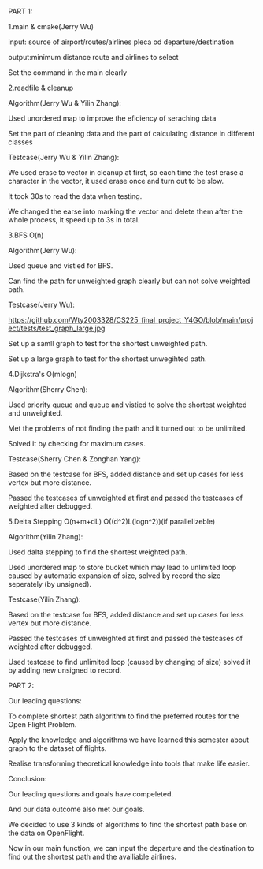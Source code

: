 PART 1:

1.main & cmake(Jerry Wu)

input: source of airport/routes/airlines pleca od departure/destination

output:minimum distance route and airlines to select

Set the command in the main clearly 


2.readfile & cleanup

Algorithm(Jerry Wu & Yilin Zhang):

Used unordered map to improve the eficiency of seraching data 

Set the part of cleaning data and the part of calculating distance in different classes

Testcase(Jerry Wu & Yilin Zhang):

We used erase to vector in cleanup at first, so each time the test erase a character in the vector, it used erase once and turn out to be slow.

It took 30s to read the data when testing.

We changed the earse into marking the vector and delete them after the whole process, it speed up to 3s in total.


3.BFS O(n)

Algorithm(Jerry Wu):

Used queue and vistied for BFS.

Can find the path for unweighted graph clearly but can not solve weighted path.

Testcase(Jerry Wu):

https://github.com/Wty2003328/CS225_final_project_Y4GO/blob/main/project/tests/test_graph_large.jpg

Set up a samll graph to test for the shortest unweighted path.

Set up a large graph to test for the shortest unwegihted path.


4.Dijkstra's O(mlogn)

Algorithm(Sherry Chen):

Used priority queue and queue and vistied to solve the shortest weighted and unweighted.

Met the problems of not finding the path and it turned out to be unlimited. 

Solved it by checking for maximum cases.

Testcase(Sherry Chen & Zonghan Yang):

Based on the testcase for BFS, added distance and set up cases for less vertex but more distance.

Passed the testcases of unweighted at first and passed the testcases of weighted after debugged.


5.Delta Stepping O(n+m+dL) O((d^2)L(logn^2))(if parallelizeble)

Algorithm(Yilin Zhang):

Used dalta stepping to find the shortest weighted path.

Used unordered map to store bucket which may lead to unlimited loop caused by automatic expansion of size, solved by record the size seperately (by unsigned).

Testcase(Yilin Zhang):

Based on the testcase for BFS, added distance and set up cases for less vertex but more distance.

Passed the testcases of unweighted at first and passed the testcases of weighted after debugged.

Used testcase to find unlimited loop (caused by changing of size) solved it by adding new unsigned to record.


PART 2:

Our leading questions:

To complete shortest path algorithm to find the preferred routes for the Open Flight Problem.

Apply the knowledge and algorithms we have learned this semester about graph to the dataset of flights.

Realise transforming theoretical knowledge into tools that make life easier.

Conclusion:

Our leading questions and goals have compeleted.

And our data outcome also met our goals.

We decided to use 3 kinds of algorithms to find the shortest path base on the data on OpenFlight.

Now in our main function, we can input the departure and the destination to find out the shortest path and the availiable airlines.


